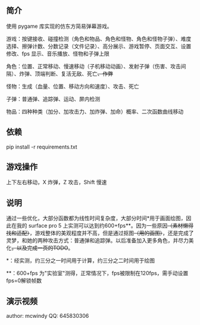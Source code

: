 ## 简介

使用 pygame 库实现的仿东方简易弹幕游戏。

游戏：按键接收、碰撞检测（角色和物品、角色和怪物、角色和怪物子弹）、难度选择、擦弹计数、分数记录（文件记录）、高分展示、游戏暂停、页面交互、设置修改、fps 显示、音乐播放、怪物和子弹上限

角色：位置、正常移动、慢速移动（子机移动动画）、发射子弹（伤害、攻击间隔）、炸弹、顶端判断、复活无敌、死亡~~、作弊~~

怪物：生成（血量、位置、移动方向和速度）、攻击、死亡

子弹：普通弹、追踪弹、运动、屏内检测

物品：四种种类（加分、加攻击力、加炸弹、加命）概率、二次函数曲线移动



## 依赖

pip install -r requirements.txt



## 游戏操作

上下左右移动，X 炸弹，Z 攻击，Shift 慢速



## 说明

通过一些优化，大部分函数都为线性时间复杂度，大部分时间\*用于画面绘图，因此在我的 surface pro 5 上实测可以达到约600+fps\**。因为一些原因~~（素材懒得找和适配）~~，游戏整体的美观程度并不高，但是通过抠图~~（用的画图）~~，还是完成了灵梦，和她的两种攻击方式：普通弹和追踪弹。以后准备加入更多角色，并尽力美化~~，以及完成一页的TODO~~。

*：经实测，约三分之一时间用于计算，约三分之二时间用于绘图

**：600+fps 为"实验室"测得，正常情况下，fps被限制在120fps，需手动设置fps=0解锁帧数



## 演示视频





author: mcwindy
QQ: 645830306